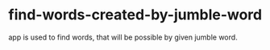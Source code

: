 find-words-created-by-jumble-word
=================================

app is used to find words, that will be possible by given jumble word.
